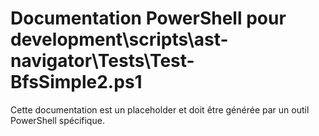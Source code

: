 # Documentation PowerShell pour development\scripts\ast-navigator\Tests\Test-BfsSimple2.ps1

Cette documentation est un placeholder et doit être générée par un outil PowerShell spécifique.
